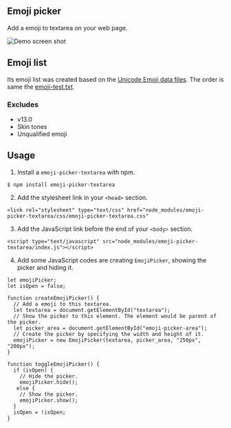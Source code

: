 ## Emoji picker

Add a emoji to textarea on your web page.

![Demo screen shot](https://github.com/takopom/emoji-picker-textarea/blob/master/demo.png)

## Emoji list

Its emoji list was created based on the [Unicode Emoji data files](https://unicode.org/Public/emoji/13.0/).
The order is same the [emoji-test.txt](https://unicode.org/Public/emoji/13.0/emoji-test.txt).

### Excludes

- v13.0
- Skin tones
- Unqualified emoji

## Usage

1. Install a `emoji-picker-textarea` with npm.

```
$ npm install emoji-picker-textarea
```

2. Add the stylesheet link in your `<head>` section.

```
<link rel="stylesheet" type="text/css" href="node_modules/emoji-picker-textarea/css/emoji-picker-textarea.css"
```

3. Add the JavaScript link before the end of your `<body>` section.

```
<script type="text/javascript" src="node_modules/emoji-picker-textarea/index.js"></script>
```

4. Add some JavaScript codes are creating `EmojiPicker`, showing the picker and hiding it.

```
let emojiPicker;
let isOpen = false;

function createEmojiPicker() {
  // Add a emoji to this textarea.
  let textarea = document.getElementById("textarea");
  // Show the picker to this element. The element would be parent of the picker.
  let picker_area = document.getElementById("emoji-picker-area");
  // Create the picker by specifying the width and height of it.
  emojiPicker = new EmojiPicker(textarea, picker_area, "250px", "200px");
}

function toggleEmojiPicker() {
  if (isOpen) {
    // Hide the picker.
    emojiPicker.hide();
   else {
    // Show the picker.
    emojiPicker.show();
  }
  isOpen = !isOpen;
}
```
